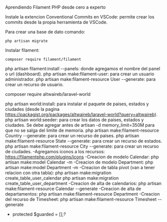 Aprendiendo Filament PHP desde cero a experto

Instale la extencion Conventional Commits en VSCode: permite crear los commits desde la propia herramienta de VSCode.

Para crear una base de dato comando:

```
php artisan migrate
```
Instalar filament:

```
composer require filament/filament
```
php artisan filament:install --panels: donde agregamos el nombre del panel o url (dashboard).
php artisan make:filament-user: para crear un usuario administrador.
php artisan make:filament-resource User --generate: para crear un recurso de usuario.

composer require altwaireb/laravel-world

php artisan world:install: para instalar el paquete de paises, estados y ciudades (desde la pagina https://packagist.org/packages/altwaireb/laravel-world?query=altwaireb).
php artisan world:seeder: para crear los datos de paises, estados y ciudades. Se debe agregar antes de artisan -d memory_limit=350M para que no se salga del limite de memoria.
php artisan make:filament-resource Country --generate: para crear un recurso de paises.
php artisan make:filament-resource State --generate: para crear un recurso de estados.
php artisan make:filament-resource City --generate: para crear un recurso de ciudades.
-Agregamos iconos a los recursos: https://filamentphp.com/plugins/icons
-Creacion de modelo Calendar: php artisan make:model Calendar -m
-Creacion de modelo Department: php artisan make:model Department -m
-Creacion de tabla pivot (van a tener relacion con otra tabla):
 php artisan make:migration create_table_user_calendar
 php artisan make:migration create_table_user_department
 -Creacion de alta de calendarios: php artisan make:filament-resource Calendar --generate
 -Creacion de alta de departamentos: php artisan make:filament-resource Department
 -Creacion del recurso de Timesheet: php artisan make:filament-resource Timesheet --generate


- protected $guarded = [];?


